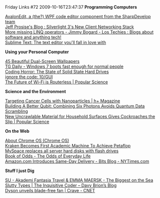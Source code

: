 Friday Links #72
2009-10-16T23:47:37
**Programming Computers**

[AvalonEdit, a (the?) WPF code editor component from the SharpDevelop team](http://coolthingoftheday.blogspot.com/2009/10/avalonedit-the-wpf-code-editor.html)   
[Jeff Prosise's Blog : Silverlight 3's New Client Networking Stack ](http://www.wintellect.com/CS/blogs/jprosise/archive/2009/10/14/silverlight-3-s-new-client-networking-stack.aspx)   
[More missing LINQ operators - Jimmy Bogard - Los Techies : Blogs about software and anything tech! ](http://www.lostechies.com/blogs/jimmy_bogard/archive/2009/10/15/more-missing-linq-operators.aspx)   
[Sublime Text: The text editor you'll fall in love with](http://www.sublimetext.com/)

**Using your Personal Computer**

[45 Beautiful Dual-Screen Wallpapers](http://sixrevisions.com/resources/45-beautiful-dual-screen-wallpapers/)   
[TG Daily - Windows 7 boots fast enough for normal people ](http://www.tgdaily.com/content/view/44257/141/)   
[Coding Horror: The State of Solid State Hard Drives ](http://www.codinghorror.com/blog/archives/001304.html)   
[ignore the code: 10/GUI](http://ignorethecode.net/blog/2009/10/13/10_gui/)   
[The Future of Wi-Fi is Routerless | Popular Science](http://www.popsci.com/technology/article/2009-10/future-wi-fi-routerless)

**Science and the Environment**

[Targeting Cancer Cells with Nanoparticles | h+ Magazine ](http://hplusmagazine.com/articles/nano/targeting-cancer-cells-nanoparticles)   
[Building A Better Qubit: Combining Six Photons Avoids Quantum Data Scrambling ](http://www.sciencedaily.com/releases/2009/10/091005123050.htm)   
[New Uncrawlable Material for Household Surfaces Gives Cockroaches the Slip | Popular Science](http://www.popsci.com/science/article/2009-10/slippery-cockroaches)

**On the Web**

[About Chrome OS (Chrome OS)](http://sites.google.com/site/chromeoslinux/home)   
[Kraken Becomes First Academic Machine To Achieve Petaflop ](http://www.sciencedaily.com/releases/2009/10/091008192739.htm)   
[MySpace replaces all server hard disks with flash drives ](http://www.computerworld.com/s/article/9139280/MySpace_replaces_all_server_hard_disks_with_flash_drives?source=rss_news)   
[Book of Odds - The Odds of Everyday Life](http://bookofodds.com/)   
[Amazon.com Introduces Same-Day Delivery - Bits Blog - NYTimes.com](http://bits.blogs.nytimes.com/2009/10/15/amazoncom-introduces-same-day-delivery/?ref=technology)

**Stuff I just Dig**

[SU - Akademi Fantasia Travel & EMMA MAERSK - The Biggest on the Sea   
](http://www.stumbleupon.com/s/#32IOVh/www.akademifantasia.org/?p=2066/)[Slutty Types | The Inquisitive Coder – Davy Brion’s Blog ](http://davybrion.com/blog/2009/10/slutty-types/)   
[Dyson unveils blade-free fan | Crave - CNET ](http://news.cnet.com/8301-17938_105-10373251-1.html?part=rss&subj=news&tag=2547-1_3-0-5)
